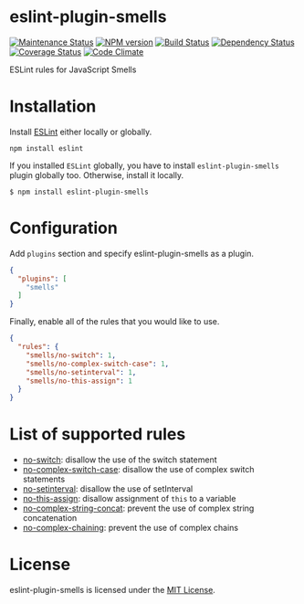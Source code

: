 eslint-plugin-smells
===================

[![Maintenance Status][status-image]][status-url] [![NPM version][npm-image]][npm-url] [![Build Status][travis-image]][travis-url] [![Dependency Status][deps-image]][deps-url] [![Coverage Status][coverage-image]][coverage-url] [![Code Climate][climate-image]][climate-url]

ESLint rules for JavaScript Smells

# Installation

Install [ESLint](https://www.github.com/eslint/eslint) either locally or globally.

    npm install eslint

If you installed `ESLint` globally, you have to install `eslint-plugin-smells` plugin globally too. Otherwise, install it locally.

    $ npm install eslint-plugin-smells

# Configuration

Add `plugins` section and specify eslint-plugin-smells as a plugin.

```json
{
  "plugins": [
    "smells"
  ]
}
```

Finally, enable all of the rules that you would like to use.

```json
{
  "rules": {
    "smells/no-switch": 1,
    "smells/no-complex-switch-case": 1,
    "smells/no-setinterval": 1,
    "smells/no-this-assign": 1
  }
}
```

# List of supported rules

* [no-switch](docs/rules/no-switch.md): disallow the use of the switch statement
* [no-complex-switch-case](docs/rules/no-complex-switch-case.md): disallow the use of complex switch statements
* [no-setinterval](docs/rules/no-setinterval.md): disallow the use of setInterval
* [no-this-assign](docs/rules/no-this-assign.md): disallow assignment of `this` to a variable
* [no-complex-string-concat](docs/rules/no-complex-string-concat.md): prevent the use of complex string concatenation
* [no-complex-chaining](docs/rules/no-complex-chaining.md): prevent the use of complex chains

# License

eslint-plugin-smells is licensed under the [MIT License](http://www.opensource.org/licenses/mit-license.php).

[npm-url]: https://npmjs.org/package/eslint-plugin-smells
[npm-image]: http://img.shields.io/npm/v/eslint-plugin-smells.svg?style=flat-square

[travis-url]: https://travis-ci.org/elijahmanor/eslint-plugin-smells
[travis-image]: http://img.shields.io/travis/elijahmanor/eslint-plugin-smells/master.svg?style=flat-square

[deps-url]: https://david-dm.org/elijahmanor/eslint-plugin-smells
[deps-image]: https://img.shields.io/david/dev/elijahmanor/eslint-plugin-smells.svg?style=flat-square

[coverage-url]: https://coveralls.io/r/elijahmanor/eslint-plugin-smells?branch=master
[coverage-image]: http://img.shields.io/coveralls/elijahmanor/eslint-plugin-smells/master.svg?style=flat-square

[climate-url]: https://codeclimate.com/github/elijahmanor/eslint-plugin-smells
[climate-image]: http://img.shields.io/codeclimate/github/elijahmanor/eslint-plugin-smells.svg?style=flat-square

[status-url]: https://github.com/elijahmanor/eslint-plugin-smells/pulse
[status-image]: http://img.shields.io/badge/status-maintained-brightgreen.svg?style=flat-square
